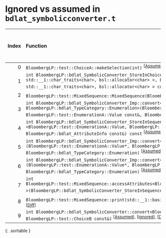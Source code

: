 # Ignored vs assumed in `bdlat_symbolicconverter.t`

<script src="../sorttable.js"></script>

|   Index | Function                                                                                                                                                                                                                                                                                                                                                                                                                                  |   Difference in number of lines |   Function size difference in bytes | Number of lines in assumed build   | Number of bytes in assumed build   | Number of lines in ignored build   | Number of bytes in ignored build   |
|--------:|:------------------------------------------------------------------------------------------------------------------------------------------------------------------------------------------------------------------------------------------------------------------------------------------------------------------------------------------------------------------------------------------------------------------------------------------|--------------------------------:|------------------------------------:|:-----------------------------------|:-----------------------------------|:-----------------------------------|:-----------------------------------|
|       0 | `BloombergLP::test::ChoiceA::makeSelection(int)` <sup>\[[Assumed](0-assume)\], \[[Ignored](0-none)\], \[[Diff](0-diff.html)\]                                                                                                                                                                                                                                                                                                             |                               5 |                                   0 | 288                                | 4,256,544                          | 288                                | 4,256,640                          |
|       1 | `int BloombergLP::bdlat_SymbolicConverter_StoreInChoice<BloombergLP::test::ChoiceA>::operator()<bsl::basic_string<char, std::__1::char_traits<char>, bsl::allocator<char> >, BloombergLP::bdlat_SelectionInfo>(bsl::basic_string<char, std::__1::char_traits<char>, bsl::allocator<char> > const&, BloombergLP::bdlat_SelectionInfo const&) const` <sup>\[[Assumed](1-assume)\], \[[Ignored](1-none)\], \[[Diff](1-diff.html)\]           |                               3 |                                   0 | 320                                | 4,261,168                          | 320                                | 4,261,088                          |
|       2 | `BloombergLP::test::MixedSequence::MixedSequence(BloombergLP::bslma::Allocator*)` <sup>\[[Assumed](2-assume)\], \[[Ignored](2-none)\], \[[Diff](2-diff.html)\]                                                                                                                                                                                                                                                                            |                               2 |                                   0 | 576                                | 4,254,800                          | 576                                | 4,254,896                          |
|       3 | `int BloombergLP::bdlat_SymbolicConverter_Imp::convert<BloombergLP::test::CustomizedA, BloombergLP::test::EnumerationA::Value, BloombergLP::bdlat_TypeCategory::Enumeration>(BloombergLP::test::CustomizedA*, BloombergLP::bdlat_TypeCategory::CustomizedType, BloombergLP::test::EnumerationA::Value const&, BloombergLP::bdlat_TypeCategory::Enumeration)` <sup>\[[Assumed](3-assume)\], \[[Ignored](3-none)\], \[[Diff](3-diff.html)\] |                              -6 |                                 -16 | 336                                | 4,262,064                          | 352                                | 4,261,984                          |
|       4 | `int BloombergLP::bdlat_SymbolicConverter_StoreInSequence<BloombergLP::test::MixedSequence>::operator()<BloombergLP::test::EnumerationA::Value, BloombergLP::bdlat_AttributeInfo>(BloombergLP::test::EnumerationA::Value const&, BloombergLP::bdlat_AttributeInfo const&) const` <sup>\[[Assumed](4-assume)\], \[[Ignored](4-none)\], \[[Diff](4-diff.html)\]                                                                             |                              -6 |                                 -16 | 304                                | 4,259,936                          | 320                                | 4,259,744                          |
|       5 | `int BloombergLP::bdlat_SymbolicConverter_Imp::convert<BloombergLP::test::EnumerationA::Value, BloombergLP::test::EnumerationA::Value>(BloombergLP::test::EnumerationA::Value*, BloombergLP::bdlat_TypeCategory::Enumeration, BloombergLP::test::EnumerationA::Value const&, BloombergLP::bdlat_TypeCategory::Enumeration)` <sup>\[[Assumed](5-assume)\], \[[Ignored](5-none)\], \[[Diff](5-diff.html)\]                                  |                              -8 |                                 -32 | 448                                | 4,262,400                          | 480                                | 4,262,336                          |
|       6 | `int BloombergLP::bdlat_SymbolicConverter_Imp::convert<BloombergLP::test::EnumerationA::Value, BloombergLP::test::EnumerationB::Value>(BloombergLP::test::EnumerationA::Value*, BloombergLP::bdlat_TypeCategory::Enumeration, BloombergLP::test::EnumerationB::Value const&, BloombergLP::bdlat_TypeCategory::Enumeration)` <sup>\[[Assumed](6-assume)\], \[[Ignored](6-none)\], \[[Diff](6-diff.html)\]                                  |                              -8 |                                 -32 | 448                                | 4,263,968                          | 480                                | 4,263,936                          |
|       7 | `int BloombergLP::test::MixedSequence::accessAttributes<BloombergLP::bdlat_SymbolicConverter_StoreInSequence<BloombergLP::test::MixedSequence> >(BloombergLP::bdlat_SymbolicConverter_StoreInSequence<BloombergLP::test::MixedSequence>&) const` <sup>\[[Assumed](7-assume)\], \[[Ignored](7-none)\], \[[Diff](7-diff.html)\]                                                                                                             |                             -15 |                                 -48 | 336                                | 4,259,120                          | 384                                | 4,259,072                          |
|       8 | `BloombergLP::test::MixedSequence::print(std::__1::basic_ostream<char, std::__1::char_traits<char> >&, int, int) const` <sup>\[[Assumed](8-assume)\], \[[Ignored](8-none)\], \[[Diff](8-diff.html)\]                                                                                                                                                                                                                                      |                             -16 |                                 -64 | 1,312                              | 4,213,280                          | 1,376                              | 4,213,280                          |
|       9 | `int BloombergLP::bdlat_SymbolicConverter::convert<BloombergLP::test::ChoiceA, BloombergLP::test::ChoiceB>(BloombergLP::test::ChoiceA*, BloombergLP::test::ChoiceB const&)` <sup>\[[Assumed](9-assume)\], \[[Ignored](9-none)\], \[[Diff](9-diff.html)\]                                                                                                                                                                                  |                             -16 |                                 -64 | 224                                | 4,256,832                          | 288                                | 4,256,928                          |
{: .sortable }
